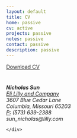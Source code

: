 ```yaml
---
layout: default
title: CV
home: passive
cv: active
projects: passive
notes: passive
contact: passive
description: passive
---
```

<div class="cv">
		<a href="/file/Resume_General.pdf" class="btn btn-default pull-right" title="Download CV as PDF">Download CV</a>
					<h1></h1>
					<address>
					<strong>Nicholas Sun</strong><br>
					<a href="https://www.lilly.com/">Eli Lilly and Company</a><br>
					3607 Blue Cedar Lane<br>
					Columbia, Missouri 65203<br>
					<abbr title="phone">P:</abbr> (573) 639-2388<br>
					<span class="obfuscate">sun_nicholas@lilly.com</span>
					</address>

	</div>


